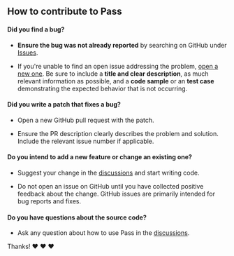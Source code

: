 ## How to contribute to Pass

#### **Did you find a bug?**

* **Ensure the bug was not already reported** by searching on GitHub under [Issues](https://github.com/ksenginew/pass/issues).

* If you're unable to find an open issue addressing the problem, [open a new one](https://ksenginew/pass/issues/new). Be sure to include a **title and clear description**, as much relevant information as possible, and a **code sample** or an **test case** demonstrating the expected behavior that is not occurring.

#### **Did you write a patch that fixes a bug?**

* Open a new GitHub pull request with the patch.

* Ensure the PR description clearly describes the problem and solution. Include the relevant issue number if applicable.

#### **Do you intend to add a new feature or change an existing one?**

* Suggest your change in the [discussions](https://github.com/ksenginew/pass/discussions) and start writing code.

* Do not open an issue on GitHub until you have collected positive feedback about the change. GitHub issues are primarily intended for bug reports and fixes.

#### **Do you have questions about the source code?**

* Ask any question about how to use Pass in the [discussions](https://github.com/ksenginew/pass/discussions).


Thanks! :heart: :heart: :heart:
